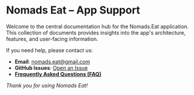 # Nomads Eat – App Support

Welcome to the central documentation hub for the Nomads.Eat application. This collection of documents provides insights into the app's architecture, features, and user-facing information.

If you need help, please contact us:
-   **Email**: [nomads.eat@gmail.com](mailto:nomads.eat@gmail.com)
-   **GitHub Issues**: [Open an Issue](https://github.com/exdenta/nomads-eat-support/issues)
-   **[Frequently Asked Questions (FAQ)](./docs/faq.md)**

*Thank you for using Nomads Eat!*

